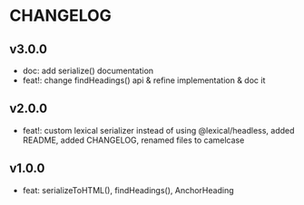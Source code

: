 # CHANGELOG

## v3.0.0
- doc: add serialize() documentation
- feat!: change findHeadings() api & refine implementation & doc it

## v2.0.0
- feat!: custom lexical serializer instead of using @lexical/headless, added README, added CHANGELOG, renamed files to camelcase

## v1.0.0
- feat: serializeToHTML(), findHeadings(), AnchorHeading